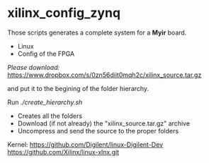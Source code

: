 # xilinx_config_zynq


Those scripts generates a complete system for a **Myir** board.
- Linux
- Config of the FPGA


*Please download:*
	https://www.dropbox.com/s/0zn56diit0mqh2c/xilinx_source.tar.gz

and put it to the begining of the folder hierarchy.


Run *./create_hierarchy.sh*
- Creates all the folders
- Download (if not already) the "xilinx_source.tar.gz" archive
- Uncompress and send the source to the proper folders





Kernel:
https://github.com/Digilent/linux-Digilent-Dev
https://github.com/Xilinx/linux-xlnx.git
